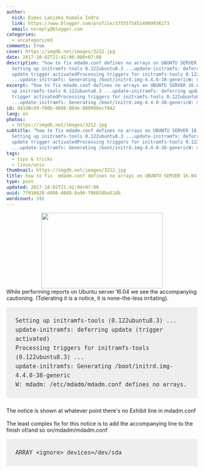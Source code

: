```yaml
---
author:
  nick: Dimas Lanjaka Kumala Indra
  link: https://www.blogger.com/profile/17555754514989936273
  email: noreply@blogger.com
categories:
  - uncategorized
comments: true
cover: https://imgdb.net/images/3212.jpg
date: 2017-10-02T21:42:00.000+07:00
description: "how to fix mdadm.conf defines no arrays on UBUNTU SERVER 16.04
  Setting up initramfs-tools 0.122ubuntu8.3 ...update-initramfs: deferring
  update trigger activatedProcessing triggers for initramfs-tools 0.122ubuntu8.3
  ...update-initramfs: Generating /boot/initrd.img-4.4.0-38-genericW: mdadm: /"
excerpt: "how to fix mdadm.conf defines no arrays on UBUNTU SERVER 16.04 Setting
  up initramfs-tools 0.122ubuntu8.3 ...update-initramfs: deferring update
  trigger activatedProcessing triggers for initramfs-tools 0.122ubuntu8.3
  ...update-initramfs: Generating /boot/initrd.img-4.4.0-38-genericW: mdadm: /"
id: d41d8cd9-f00b-4888-804e-800998ecf842
lang: en
photos:
  - https://imgdb.net/images/3212.jpg
subtitle: "how to fix mdadm.conf defines no arrays on UBUNTU SERVER 16.04
  Setting up initramfs-tools 0.122ubuntu8.3 ...update-initramfs: deferring
  update trigger activatedProcessing triggers for initramfs-tools 0.122ubuntu8.3
  ...update-initramfs: Generating /boot/initrd.img-4.4.0-38-genericW: mdadm: /"
tags:
  - tips & tricks
  - linux/unix
thumbnail: https://imgdb.net/images/3212.jpg
title: how to fix  mdadm.conf defines no arrays on UBUNTU SERVER 16.04
type: post
updated: 2017-10-02T21:42:04+07:00
uuid: 7f916828-d486-4888-8a96-f86034ba51db
wordcount: 191
---
```


<div class="separator" style="clear: both; text-align: center;"><a href="https://imgdb.net/images/3212.jpg" imageanchor="1" style="margin-left: 1em; margin-right: 1em;" rel="noopener noreferer nofollow"><img border="0" data-original-height="303" data-original-width="485" height="199" src="https://imgdb.net/images/3212.jpg" width="320"></a></div>While performing reports on Ubuntu server 16.04 we see the accompanying cautioning. (Tolerating it is a notice, it is none-the-less irritating).<br><pre style="background: rgb(238, 238, 238); box-sizing: inherit; color: #333333; font-family: &quot;Courier 10 Pitch&quot;, Courier, monospace; font-size: 15px; line-height: 1.6; margin-bottom: 1.6em; max-width: 100%; overflow: auto; padding: 1.6em;"><code style="box-sizing: inherit; font-family: Monaco, Consolas, &quot;Andale Mono&quot;, &quot;DejaVu Sans Mono&quot;, monospace; font-size: 0.9375rem;">Setting up initramfs-tools (0.122ubuntu8.3) ...<br>update-initramfs: deferring update (trigger activated)<br>Processing triggers for initramfs-tools (0.122ubuntu8.3) ...<br>update-initramfs: Generating /boot/initrd.img-4.4.0-38-generic<br>W: mdadm: /etc/mdadm/mdadm.conf defines no arrays.</code></pre>The notice is shown at whatever point there's no Exhibit line in mdadm.conf<br><br>The least complex fix for this notice is to add the accompanying line to the finish of/and so on/mdadm/mdadm.conf <br><pre style="background: rgb(238, 238, 238); box-sizing: inherit; color: #333333; font-family: &quot;Courier 10 Pitch&quot;, Courier, monospace; font-size: 15px; line-height: 1.6; margin-bottom: 1.6em; max-width: 100%; overflow: auto; padding: 1.6em;"><code style="box-sizing: inherit; font-family: Monaco, Consolas, &quot;Andale Mono&quot;, &quot;DejaVu Sans Mono&quot;, monospace; font-size: 0.9375rem;">ARRAY &lt;ignore&gt; devices=/dev/sda</code></pre>